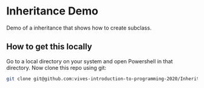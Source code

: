 # Inheritance Demo

Demo of a inheritance that shows how to create subclass.

## How to get this locally

Go to a local directory on your system and open Powershell in that directory. Now clone this repo using git:

```bash
git clone git@github.com:vives-introduction-to-programming-2020/InheritanceDemo.git
```
